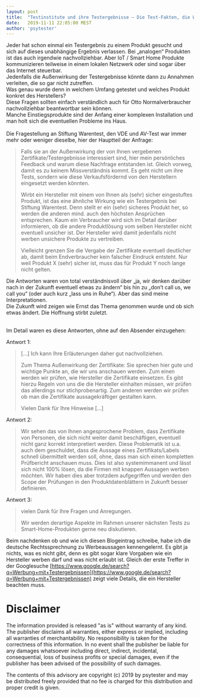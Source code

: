 ```yaml
---
layout: post
title:  "Testinstitute und ihre Testergebnisse – Die Test-Fakten, die Wahrnehmung und am Ende die Annahmen die ein Verbraucher treffen könnte"
date:   2019-11-11 22:05:00 MEST
author: 'psytester'
---
```


Jeder hat schon einmal ein Testergebnis zu einem Produkt gesucht und sich auf dieses unabhängige Ergebnis verlassen. Bei „analogen“ Produkten ist das auch irgendwie nachvollziehbar.
Aber IoT / Smart Home Produkte kommunizieren teilweise in einem lokalen Netzwerk oder sind sogar über das Internet steuerbar.<br>
Jedenfalls die Außenwirkung der Testergebnisse könnte dann zu Annahmen verleiten, die so gar nicht zutreffen.<br>
Was genau wurde denn in welchem Umfang getestet und welches Produkt konkret des Herstellers?<br>
Diese Fragen sollten einfach verständlich auch für Otto Normalverbraucher nachvollziehbar beantwortbar sein können.<br>
Manche Einstiegsprodukte sind der Anfang einer komplexen Installation und man holt sich die eventuellen Probleme ins Haus.<br>
<br>
Die Fragestellung an Stiftung Warentest, den VDE und AV-Test war immer mehr oder weniger dieselbe, hier der Hauptteil der Anfrage:
> Falls sie an der Außenwirkung der von Ihnen vergebenen Zertifikate/Testergebnisse interessiert sind, hier mein persönliches Feedback und warum diese Nachfrage entstanden ist.
> Gleich vorweg, damit es zu keinem Missverständnis kommt. Es geht nicht um ihre Tests, sondern wie diese Verkaufsfördernd von den Herstellern eingesetzt werden könnten.
> 
> Wirbt ein Hersteller mit einem von Ihnen als (sehr) sicher eingestuftes Produkt, ist das eine ähnliche Wirkung wie ein Testergebnis bei Stiftung Warentest. Denn stellt er ein (sehr) sicheres Produkt her, so werden die anderen mind. auch den höchsten Ansprüchen entsprechen.
> Kaum ein Verbraucher wird sich im Detail darüber informieren, ob die andere Produktlösung vom selben Hersteller nicht eventuell unsicher ist. Der Hersteller wird damit jedenfalls nicht werben unsichere Produkte zu vertreiben.
> 
> Vielleicht grenzen Sie die Vergabe der Zertifikate eventuell deutlicher ab, damit beim Endverbraucher kein falscher Eindruck entsteht. Nur weil Produkt X (sehr) sicher ist, muss das für Produkt Y noch lange nicht gelten.

Die Antworten waren von total verständnisvoll über „ja, wir denken darüber nach in der Zukunft eventuell etwas zu ändern“ bis hin zu „don’t call us, we call you“ (oder auch kurz „lass uns in Ruhe“). Aber das sind meine Interpretationen.<br>
Die Zukunft wird zeigen wie Ernst das Thema genommen wurde und ob sich etwas ändert. Die Hoffnung stirbt zuletzt.<br>
<br>

Im Detail waren es diese Antworten, ohne auf den Absender einzugehen:<br>

Antwort 1:
> [...]
> Ich kann Ihre Erläuterungen daher gut nachvollziehen.
> 
> Zum Thema Außenwirkung der Zertifikate: Sie sprechen hier gute und wichtige Punkte an, die wir uns anschauen werden. Zum einen werden wir prüfen, wie Hersteller die Zertifikate einsetzen. Es gibt hierzu Regeln von uns die die Hersteller einhalten müssen, wir prüfen das allerdings nur stichprobenartig. Zum anderen werden wir prüfen ob man die Zertifikate aussagekräftiger gestalten kann.
> 
> Vielen Dank für Ihre Hinweise
> [...]

Antwort 2:
> Wir sehen das von Ihnen angesprochene Problem, dass Zertifikate von Personen, die sich nicht weiter damit beschäftigen, eventuell nicht ganz korrekt interpretiert werden.
> Diese Problematik ist u.a. auch dem geschuldet, dass die Aussage eines Zertifikats/Labels schnell übermittelt werden soll, ohne, dass man sich einen kompletten Prüfbericht anschauen muss.
> Dies ist also systemimmanent und lässt sich nicht 100% lösen, da die Firmen mit knappen Aussagen werben möchten. 
> Wir haben dies aber trotzdem aufgegriffen und werden den Scope der Prüfungen in den Produktdatenblättern in Zukunft besser definieren.

Antwort 3:
> vielen Dank für Ihre Fragen und Anregungen. 
>  
> Wir werden derartige Aspekte im Rahmen unserer nächsten Tests zu Smart-Home-Produkten gerne neu diskutieren.

Beim nachdenken ob und wie ich diesen Blogeintrag schreibe, habe ich die deutsche Rechtssprechnung zu Werbeaussagen kennengelernt.
Es gibt ja nichts, was es nicht gibt, denn es gibt sogar klare Vorgaben wie ein Hersteller werben darf und was nicht erlaubt ist.
Gleich der erste Treffer in der Googlesuche [https://www.google.de/search?q=Werbung+mit+Testergebnissen](https://www.google.de/search?q=Werbung+mit+Testergebnissen) zeigt viele Details, die ein Hersteller beachten muss.

# Disclaimer

The information provided is released "as is" without warranty of any kind. The publisher disclaims all warranties, either express or implied, including all warranties of merchantability. No responsibility is taken for the correctness of this information.
In no event shall the publisher be liable for any damages whatsoever including direct, indirect, incidental, consequential, loss of business profits or special damages, even if the publisher has been advised of the possibility of such damages.

The contents of this advisory are copyright (c) 2019 by psytester and may be distributed freely provided that no fee is charged for this distribution and proper credit is given.
